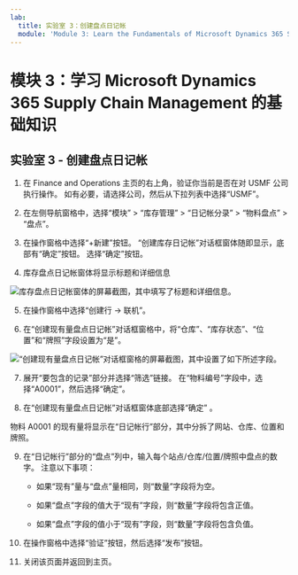 ```yaml
---
lab:
  title: 实验室 3：创建盘点日记帐
  module: 'Module 3: Learn the Fundamentals of Microsoft Dynamics 365 Supply Chain Management'
---
```


# <a name="module-3-learn-the-fundamentals-of-microsoft-dynamics-365-supply-chain-management"></a>模块 3：学习 Microsoft Dynamics 365 Supply Chain Management 的基础知识

## <a name="lab-3---create-a-counting-journal"></a>实验室 3 - 创建盘点日记帐

1. 在 Finance and Operations 主页的右上角，验证你当前是否在对 USMF 公司执行操作。 如有必要，请选择公司，然后从下拉列表中选择“USMF”。

2. 在左侧导航窗格中，选择“模块” > “库存管理” > “日记帐分录” > “物料盘点” > “盘点”。    

3. 在操作窗格中选择“+新建”按钮。 “创建库存日记帐”对话框窗体随即显示，底部有“确定”按钮。 选择“确定”按钮。

4. 库存盘点日记帐窗体将显示标题和详细信息

![库存盘点日记帐窗体的屏幕截图，其中填写了标题和详细信息。](../media/lp-scm-m-002-warehouse-inventory-mgmt-06.png)

5. 在操作窗格中选择“创建行 -&gt; 联机”。

6. 在“创建现有量盘点日记帐”对话框窗格中，将“仓库”、“库存状态”、“位置”和“牌照”字段设置为“是”。 

![“创建现有量盘点日记帐”对话框窗格的屏幕截图，其中设置了如下所述字段。](../media/lp-scm-m-002-warehouse-inventory-mgmt-07.png)

7. 展开“要包含的记录”部分并选择“筛选”链接。 在“物料编号”字段中，选择“A0001”，然后选择“确定”。

8. 在“创建现有量盘点日记帐”对话框窗体底部选择“确定” 。

物料 A0001 的现有量将显示在“日记帐行”部分，其中分拆了网站、仓库、位置和牌照。

9. 在“日记帐行”部分的“盘点”列中，输入每个站点/仓库/位置/牌照中盘点的数字。 注意以下事项：

    - 如果“现有”量与“盘点”量相同，则“数量”字段将为空。

    - 如果“盘点”字段的值大于“现有”字段，则“数量”字段将包含正值。

    - 如果“盘点”字段的值小于“现有”字段，则“数量”字段将包含负值。

10. 在操作窗格中选择“验证”按钮，然后选择“发布”按钮。

11. 关闭该页面并返回到主页。
